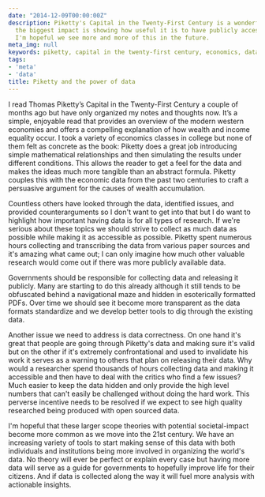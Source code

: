 ```yaml
---
date: "2014-12-09T00:00:00Z"
description: Piketty's Capital in the Twenty-First Century is a wonderful book but
  the biggest impact is showing how useful it is to have publicly accessible data.
  I'm hopeful we see more and more of this in the future.
meta_img: null
keywords: piketty, capital in the twenty-first century, economics, data
tags:
- 'meta'
- 'data'
title: Piketty and the power of data
---
```


I read Thomas Piketty’s Capital in the Twenty-First Century a couple of months ago but have only organized my notes and thoughts now. It’s a simple, enjoyable read that provides an overview of the modern western economies and offers a compelling explanation of how wealth and income equality occur. I took a variety of economics classes in college but none of them felt as concrete as the book: Piketty does a great job introducing simple mathematical relationships and then simulating the results under different conditions. This allows the reader to get a feel for the data and makes the ideas much more tangible than an abstract formula. Piketty couples this with the economic data from the past two centuries to craft a persuasive argument for the causes of wealth accumulation.

Countless others have looked through the data, identified issues, and provided counterarguments so I don't want to get into that but I do want to highlight how important having data is for all types of research. If we're serious about these topics we should strive to collect as much data as possible while making it as accessible as possible. Piketty spent numerous hours collecting and transcribing the data from various paper sources and it's amazing what came out; I can only imagine how much other valuable research would come out if there was more publicly available data.

Governments should be responsible for collecting data and releasing it publicly. Many are starting to do this already although it still tends to be obfuscated behind a navigational maze and hidden in esoterically formatted PDFs. Over time we should see it become more transparent as the data formats standardize and we develop better tools to dig through the existing data.

Another issue we need to address is data correctness. On one hand it's great that people are going through Piketty's data and making sure it's valid but on the other if it's extremely confrontational and used to invalidate his work it serves as a warning to others that plan on releasing their data. Why would a researcher spend thousands of hours collecting data and making it accessible and then have to deal with the critics who find a few issues? Much easier to keep the data hidden and only provide the high level numbers that can't easily be challenged without doing the hard work. This perverse incentive needs to be resolved if we expect to see high quality researched being produced with open sourced data.

I'm hopeful that these larger scope theories with potential societal-impact become more common as we move into the 21st century. We have an increasing variety of tools to start making sense of this data with both individuals and institutions being more involved in organizing the world's data. No theory will ever be perfect or explain every case but having more data will serve as a guide for governments to hopefully improve life for their citizens. And if data is collected along the way it will fuel more analysis with actionable insights.